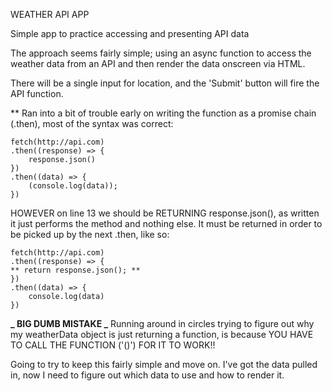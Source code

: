 WEATHER API APP

Simple app to practice accessing and presenting API data

The approach seems fairly simple; using an async function to access the weather data from an API and then render the data onscreen via HTML.

There will be a single input for location, and the 'Submit' button will fire the API function.

\*\* Ran into a bit of trouble early on writing the function as a promise chain (.then), most of the syntax was correct:

    fetch(http://api.com)
    .then((response) => {
        response.json()
    })
    .then((data) => {
        (console.log(data));
    })

HOWEVER on line 13 we should be RETURNING response.json(), as written it just performs the method and nothing else. It must be returned in order to be picked up by the next .then, like so:

    fetch(http://api.com)
    .then((response) => {
    ** return response.json(); **
    })
    .then((data) => {
        console.log(data)
    })

**_ BIG DUMB MISTAKE _**
Running around in circles trying to figure out why my weatherData object is just returning a function, is because YOU HAVE TO CALL THE FUNCTION ('()') FOR IT TO WORK!!

Going to try to keep this fairly simple and move on. I've got the data pulled in, now I need to figure out which data to use and how to render it.
